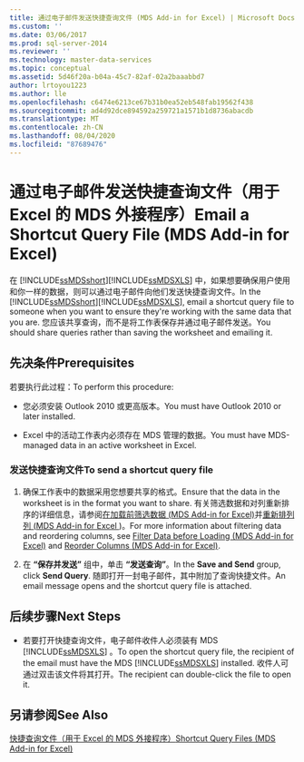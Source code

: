```yaml
---
title: 通过电子邮件发送快捷查询文件 (MDS Add-in for Excel) | Microsoft Docs
ms.custom: ''
ms.date: 03/06/2017
ms.prod: sql-server-2014
ms.reviewer: ''
ms.technology: master-data-services
ms.topic: conceptual
ms.assetid: 5d46f20a-b04a-45c7-82af-02a2baaabbd7
author: lrtoyou1223
ms.author: lle
ms.openlocfilehash: c6474e6213ce67b31b0ea52eb548fab19562f438
ms.sourcegitcommit: ad4d92dce894592a259721a1571b1d8736abacdb
ms.translationtype: MT
ms.contentlocale: zh-CN
ms.lasthandoff: 08/04/2020
ms.locfileid: "87689476"
---
```

# <a name="email-a-shortcut-query-file-mds-add-in-for-excel"></a><span data-ttu-id="638db-102">通过电子邮件发送快捷查询文件（用于 Excel 的 MDS 外接程序）</span><span class="sxs-lookup"><span data-stu-id="638db-102">Email a Shortcut Query File (MDS Add-in for Excel)</span></span>
  <span data-ttu-id="638db-103">在 [!INCLUDE[ssMDSshort](../../includes/ssmdsshort-md.md)][!INCLUDE[ssMDSXLS](../../includes/ssmdsxls-md.md)] 中，如果想要确保用户使用和你一样的数据，则可以通过电子邮件向他们发送快捷查询文件。</span><span class="sxs-lookup"><span data-stu-id="638db-103">In the [!INCLUDE[ssMDSshort](../../includes/ssmdsshort-md.md)][!INCLUDE[ssMDSXLS](../../includes/ssmdsxls-md.md)], email a shortcut query file to someone when you want to ensure they're working with the same data that you are.</span></span> <span data-ttu-id="638db-104">您应该共享查询，而不是将工作表保存并通过电子邮件发送。</span><span class="sxs-lookup"><span data-stu-id="638db-104">You should share queries rather than saving the worksheet and emailing it.</span></span>  
  
## <a name="prerequisites"></a><span data-ttu-id="638db-105">先决条件</span><span class="sxs-lookup"><span data-stu-id="638db-105">Prerequisites</span></span>  
 <span data-ttu-id="638db-106">若要执行此过程：</span><span class="sxs-lookup"><span data-stu-id="638db-106">To perform this procedure:</span></span>  
  
-   <span data-ttu-id="638db-107">您必须安装 Outlook 2010 或更高版本。</span><span class="sxs-lookup"><span data-stu-id="638db-107">You must have Outlook 2010 or later installed.</span></span>  
  
-   <span data-ttu-id="638db-108">Excel 中的活动工作表内必须存在 MDS 管理的数据。</span><span class="sxs-lookup"><span data-stu-id="638db-108">You must have MDS-managed data in an active worksheet in Excel.</span></span>  
  
### <a name="to-send-a-shortcut-query-file"></a><span data-ttu-id="638db-109">发送快捷查询文件</span><span class="sxs-lookup"><span data-stu-id="638db-109">To send a shortcut query file</span></span>  
  
1.  <span data-ttu-id="638db-110">确保工作表中的数据采用您想要共享的格式。</span><span class="sxs-lookup"><span data-stu-id="638db-110">Ensure that the data in the worksheet is in the format you want to share.</span></span> <span data-ttu-id="638db-111">有关筛选数据和对列重新排序的详细信息，请参阅[在加载前筛选数据 &#40;MDS Add-in for Excel&#41;](filter-data-before-exporting-mds-add-in-for-excel.md)并[重新排列列 &#40;MDS Add-in for Excel ](reorder-columns-mds-add-in-for-excel.md)&#41;。</span><span class="sxs-lookup"><span data-stu-id="638db-111">For more information about filtering data and reordering columns, see [Filter Data before Loading &#40;MDS Add-in for Excel&#41;](filter-data-before-exporting-mds-add-in-for-excel.md) and [Reorder Columns &#40;MDS Add-in for Excel&#41;](reorder-columns-mds-add-in-for-excel.md).</span></span>  
  
2.  <span data-ttu-id="638db-112">在 **“保存并发送”** 组中，单击 **“发送查询”**。</span><span class="sxs-lookup"><span data-stu-id="638db-112">In the **Save and Send** group, click **Send Query**.</span></span> <span data-ttu-id="638db-113">随即打开一封电子邮件，其中附加了查询快捷文件。</span><span class="sxs-lookup"><span data-stu-id="638db-113">An email message opens and the shortcut query file is attached.</span></span>  
  
## <a name="next-steps"></a><span data-ttu-id="638db-114">后续步骤</span><span class="sxs-lookup"><span data-stu-id="638db-114">Next Steps</span></span>  
  
-   <span data-ttu-id="638db-115">若要打开快捷查询文件，电子邮件收件人必须装有 MDS [!INCLUDE[ssMDSXLS](../../includes/ssmdsxls-md.md)] 。</span><span class="sxs-lookup"><span data-stu-id="638db-115">To open the shortcut query file, the recipient of the email must have the MDS [!INCLUDE[ssMDSXLS](../../includes/ssmdsxls-md.md)] installed.</span></span> <span data-ttu-id="638db-116">收件人可通过双击该文件将其打开。</span><span class="sxs-lookup"><span data-stu-id="638db-116">The recipient can double-click the file to open it.</span></span>  
  
## <a name="see-also"></a><span data-ttu-id="638db-117">另请参阅</span><span class="sxs-lookup"><span data-stu-id="638db-117">See Also</span></span>  
 [<span data-ttu-id="638db-118">快捷查询文件（用于 Excel 的 MDS 外接程序）</span><span class="sxs-lookup"><span data-stu-id="638db-118">Shortcut Query Files &#40;MDS Add-in for Excel&#41;</span></span>](shortcut-query-files-mds-add-in-for-excel.md)  
  
  
